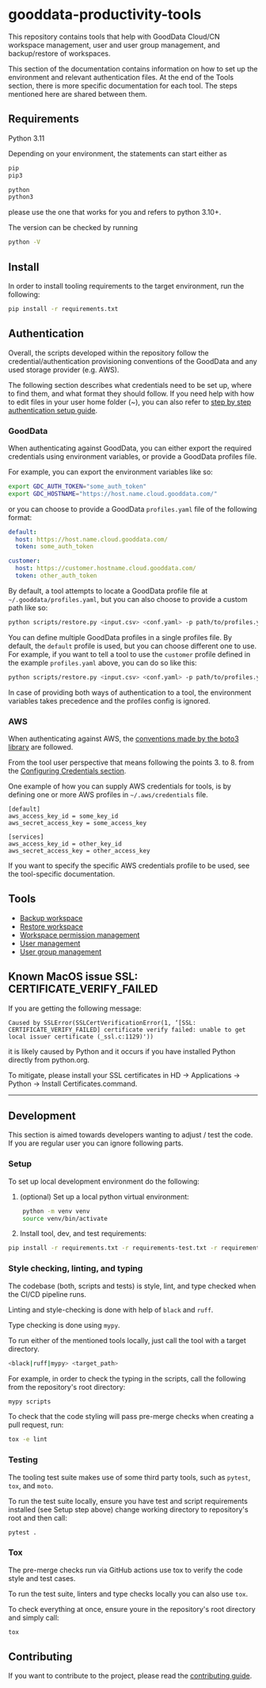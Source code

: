 # gooddata-productivity-tools
This repository contains tools that help with GoodData Cloud/CN workspace management, user and user group management, and backup/restore of workspaces.

This section of the documentation contains information on how to set up the environment and relevant authentication files. At the end of the Tools section, there is more specific documentation for each tool. The steps mentioned here are shared between them.

## Requirements
Python 3.11

Depending on your environment, the statements can start either as
```sh
pip  
pip3
```
```sh
python
python3
```
please use the one that works for you and refers to python 3.10+.

The version can be checked by running
```sh
python -V
```

## Install
In order to install tooling requirements to the target environment, run the following: 

```sh
pip install -r requirements.txt
```

## Authentication

Overall, the scripts developed within the repository follow the credential/authentication provisioning conventions of the GoodData and any used storage provider (e.g. AWS).

The following section describes what credentials need to be set up, where to find them, and what format they should follow. If you need help with how to edit files in your user home folder (~), you can also refer to [step by step authentication setup guide](docs/SETUPATUHENTICATION.md).


### GoodData
When authenticating against GoodData, you can either export the required credentials using environment variables, or provide a GoodData profiles file.

For example, you can export the environment variables like so:

```sh
export GDC_AUTH_TOKEN="some_auth_token"
export GDC_HOSTNAME="https://host.name.cloud.gooddata.com/"
```

or you can choose to provide a GoodData `profiles.yaml` file of the following format:

```yaml
default:
  host: https://host.name.cloud.gooddata.com/
  token: some_auth_token

customer:
  host: https://customer.hostname.cloud.gooddata.com/
  token: other_auth_token
```

By default, a tool attempts to locate a GoodData profile file at `~/.gooddata/profiles.yaml`, but you can also choose to provide a custom path like so:

```sh
python scripts/restore.py <input.csv> <conf.yaml> -p path/to/profiles.yaml
```

You can define multiple GoodData profiles in a single profiles file. By default, the `default` profile is used, but you can choose different one to use. For example, if you want to tell a tool to use the `customer` profile defined in the example `profiles.yaml` above, you can do so like this:

```sh
python scripts/restore.py <input.csv> <conf.yaml> -p path/to/profiles.yaml --profile customer
```

In case of providing both ways of authentication to a tool, the environment variables takes precedence and the profiles config is ignored.

### AWS

When authenticating against AWS, the [conventions made by the boto3 library](https://boto3.amazonaws.com/v1/documentation/api/latest/guide/credentials.html) are followed.

From the tool user perspective that means following the points 3. to 8. from the [Configuring Credentials section](https://boto3.amazonaws.com/v1/documentation/api/latest/guide/credentials.html#configuring-credentials).

One example of how you can supply AWS credentials for tools, is by defining one or more AWS profiles in `~/.aws/credentials` file.

```
[default]
aws_access_key_id = some_key_id
aws_secret_access_key = some_access_key

[services]
aws_access_key_id = other_key_id
aws_secret_access_key = other_access_key
```

If you want to specify the specific AWS credentials profile to be used, see the tool-specific documentation.

## Tools

- [Backup workspace](docs/BACKUP.md)
- [Restore workspace](docs/RESTORE.md)
- [Workspace permission management](docs/PERMISSION_MGMT.md)
- [User management](docs/USER_MGMT.md)
- [User group management](docs/USER_GROUP_MGMT.md)


## Known MacOS issue SSL: CERTIFICATE_VERIFY_FAILED

If you are getting the following message:

`Caused by SSLError(SSLCertVerificationError(1, ‘[SSL: CERTIFICATE_VERIFY_FAILED] certificate verify failed: unable to get local issuer certificate (_ssl.c:1129)'))`

it is likely caused by Python and it occurs if you have installed Python directly from python.org.

To mitigate, please install your SSL certificates in HD -> Applications -> Python -> Install Certificates.command.

---

## Development

This section is aimed towards developers wanting to adjust / test the code. If you are regular user you can ignore following parts.

### Setup
To set up local development environment do the following:

1. (optional) Set up a local python virtual environment:

```sh
    python -m venv venv
    source venv/bin/activate
```

2. Install tool, dev, and test requirements:

```sh
pip install -r requirements.txt -r requirements-test.txt -r requirements-dev.txt
```


### Style checking, linting, and typing
The codebase (both, scripts and tests) is style, lint, and type checked when the CI/CD pipeline runs.

Linting and style-checking is done with help of `black` and `ruff`.

Type checking is done using `mypy`.

To run either of the mentioned tools locally, just call the tool with a target directory.

```sh
<black|ruff|mypy> <target_path>
```

 For example, in order to check the typing in the scripts, call the following from the repository's root directory:

```sh
mypy scripts
```

To check that the code styling will pass pre-merge checks when creating a pull request, run:
```sh
tox -e lint
```


### Testing
The tooling test suite makes use of some third party tools, such as `pytest`, `tox`, and `moto`.

To run the test suite locally, ensure you have test and script requirements installed (see Setup step above) change working directory to repository's root and then call:

```sh
pytest .
```


### Tox

The pre-merge checks run via GitHub actions use tox to verify the code style and test cases.

To run the test suite, linters and type checks locally you can also use `tox`.

To check everything at once, ensure youre in the repository's root directory and simply call:

```sh
tox
```

## Contributing
If you want to contribute to the project, please read the [contributing guide](CONTRIBUTING.md).
